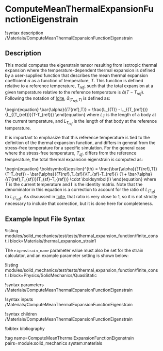 # ComputeMeanThermalExpansionFunctionEigenstrain

!syntax description /Materials/ComputeMeanThermalExpansionFunctionEigenstrain

## Description

This model computes the eigenstrain tensor resulting from isotropic thermal expansion where the
temperature-dependent thermal expansion is defined by a user-supplied function that describes the
mean thermal expansion coefficient $\bar{\alpha}$ as a function of temperature, $T$. This function is
defined relative to a reference temperature, $T_{ref}$, such that the total expansion at a given
temperature relative to the reference temperature is $\bar{\alpha}(T-T_{ref})$.  Following the
notation of [!cite](niffenegger2012proper), $\bar{\alpha}_{(T_{ref},T)}$ is defined as:

\begin{equation}
\bar{\alpha}_{(T_{ref},T)} = \frac{L_{(T)} - L_{(T_{ref})}}{L_{(T_{ref})}(T-T_{ref})}
\end{equation}
where $L_{T}$ is the length of a body at the current temperature, and $L_{T_{ref}}$ is the length of
that body at the reference temperature.

It is important to emphasize that this reference temperature is tied to the definition of the thermal
expansion function, and differs in general from the stress-free temperature for a specific
simulation.  For the general case where the stress-free temperature, $T_{sf}$, differs from the
reference temperature, the total thermal expansion eigenstrain is computed as:

\begin{equation}
\boldsymbol{\epsilon}^{th} = \frac{\bar{\alpha}_{(T_{ref},T)}(T-T_{ref}) - \bar{\alpha}_{(T_{ref},T_{sf})}(T_{sf}-T_{ref})}
{1 + \bar{\alpha}_{(T_{ref},T_{sf})}(T_{sf}-T_{ref})} \cdot \boldsymbol{I}
\end{equation}
where $T$ is the current temperature and $\boldsymbol{I}$ is the identity matrix.  Note that the
denominator in this equation is a correction to account for the ratio of $L_{(T_{sf})}$ to
$L_{(T_{ref})}$. As discussed in [!cite](niffenegger2012proper), that ratio is very close to 1, so it
is not strictly necessary to include that correction, but it is done here for completeness.

## Example Input File Syntax

!listing modules/solid_mechanics/test/tests/thermal_expansion_function/finite_const.i
         block=Materials/thermal_expansion_strain1

The `eigenstrain_name` parameter value must also be set for the strain calculator, and an example
parameter setting is shown below:

!listing modules/solid_mechanics/test/tests/thermal_expansion_function/finite_const.i
         block=Physics/SolidMechanics/QuasiStatic

!syntax parameters /Materials/ComputeMeanThermalExpansionFunctionEigenstrain

!syntax inputs /Materials/ComputeMeanThermalExpansionFunctionEigenstrain

!syntax children /Materials/ComputeMeanThermalExpansionFunctionEigenstrain

!bibtex bibliography

!tag name=ComputeMeanThermalExpansionFunctionEigenstrain pairs=module:solid_mechanics system:materials
